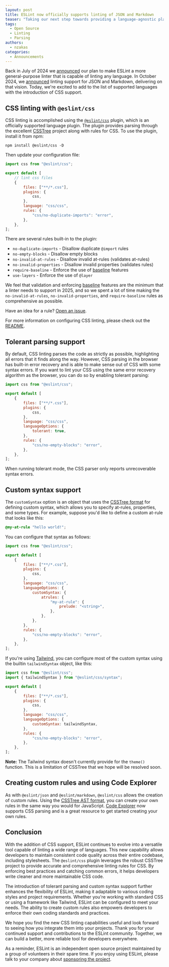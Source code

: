 ```yaml
---
layout: post
title: ESLint now officially supports linting of JSON and Markdown
teaser: "Taking our next step towards providing a language-agnostic platform for source code linting."
tags:
  - Open Source
  - Linting
  - Parsing
authors:
  - nzakas
categories:
  - Announcements
---
```


Back in July of 2024 we [announced](/blog/2024/07/whats-coming-next-for-eslint/) our
plan to make ESLint a more general-purpose linter that is capable of linting any
language. In October 2024, we [announced](/blog/2024/10/eslint-json-markdown-support/)
linting support for JSON and Markdown, delivering on that vision. Today, we're excited
to add to the list of supported languages with the introduction of CSS support.

## CSS linting with `@eslint/css`

CSS linting is accomplished using the
[`@eslint/css`](https://npmjs.com/package/@eslint/css) plugin, which is an
officially supported language plugin. The plugin provides parsing through the
excellent [CSSTree](https://github.com/csstree/csstree) project along with rules
for CSS. To use the plugin, install it from npm:

```shell
npm install @eslint/css -D
```

Then update your configuration file:

```js
import css from "@eslint/css";

export default [
    // lint css files
    {
        files: ["**/*.css"],
        plugins: {
            css,
        },
        language: "css/css",
        rules: {
            "css/no-duplicate-imports": "error",
        },
    },
];
```

There are several rules built-in to the plugin:

* `no-duplicate-imports` - Disallow duplicate `@import` rules
* `no-empty-blocks` - Disallow empty blocks
* `no-invalid-at-rules` - Disallow invalid at-rules (validates at-rules)
* `no-invalid-properties` - Disallow invalid properties (validates rules)
* `require-baseline` - Enforce the use of [baseline](https://web.dev/baseline) features
* `use-layers` - Enforce the use of `@layer`

We feel that validation and enforcing [baseline](https://web.dev/baseline) features are the minimum that a linter needs to support in 2025, and so we spent a lot of time making the `no-invalid-at-rules`, `no-invalid-properties`, and `require-baseline` rules as comprehensive as possible.

Have an idea for a rule? [Open an issue](https://github.com/eslint/css/issues).

For more information on configuring CSS linting, please check out the [README](https://npmjs.com/package/@eslint/css).

## Tolerant parsing support

By default, CSS linting parses the code as strictly as possible, highlighting all errors that it finds along the way. However, CSS parsing in the browser has built-in error recovery and is able to make sense out of CSS with some syntax errors. If you want to lint your CSS using the same error recovery algorithm as the browser, you can do so by enabling tolerant parsing:

```js
import css from "@eslint/css";

export default [
    {
        files: ["**/*.css"],
        plugins: {
            css,
        },
        language: "css/css",
        languageOptions: {
            tolerant: true,
        },
        rules: {
            "css/no-empty-blocks": "error",
        },
    },
];
```

When running tolerant mode, the CSS parser only reports unrecoverable syntax errors.

## Custom syntax support

The `customSyntax` option is an object that uses the [CSSTree format](https://github.com/csstree/csstree/blob/master/data/patch.json) for defining custom syntax, which allows you to specify at-rules, properties, and some types. For example, suppose you'd like to define a custom at-rule that looks like this:

```css
@my-at-rule "hello world!";
```

You can configure that syntax as follows:

```js
import css from "@eslint/css";

export default [
    {
        files: ["**/*.css"],
        plugins: {
            css,
        },
        language: "css/css",
        languageOptions: {
            customSyntax: {
                atrules: {
                    "my-at-rule": {
                        prelude: "<string>",
                    },
                },
            },
        },
        rules: {
            "css/no-empty-blocks": "error",
        },
    },
];
```

If you're using [Tailwind](https://tailwindcss.com), you can configure most of the custom syntax using the builtin `tailwindSyntax` object, like this:

```js
import css from "@eslint/css";
import { tailwindSyntax } from "@eslint/css/syntax";

export default [
    {
        files: ["**/*.css"],
        plugins: {
            css,
        },
        language: "css/css",
        languageOptions: {
            customSyntax: tailwindSyntax,
        },
        rules: {
            "css/no-empty-blocks": "error",
        },
    },
];
```

**Note:** The Tailwind syntax doesn't currently provide for the `theme()` function. This is a limitation of CSSTree that we hope will be resolved soon.

## Creating custom rules and using Code Explorer

As with `@eslint/json` and `@eslint/markdown`, `@eslint/css` allows the creation of custom rules. Using the [CSSTree AST format](https://github.com/csstree/csstree/blob/master/docs/ast.md), you can create your own rules in the same way you would for JavaScript. [Code Explorer](https://explorer.eslint.org) now supports CSS parsing and is a great resource to get started creating your own rules.

## Conclusion

With the addition of CSS support, ESLint continues to evolve into a versatile tool capable of linting a wide range of languages. This new capability allows developers to maintain consistent code quality across their entire codebase, including stylesheets. The `@eslint/css` plugin leverages the robust CSSTree project to provide accurate and comprehensive linting rules for CSS. By enforcing best practices and catching common errors, it helps developers write cleaner and more maintainable CSS code.

The introduction of tolerant parsing and custom syntax support further enhances the flexibility of ESLint, making it adaptable to various coding styles and project requirements. Whether you're working with standard CSS or using a framework like Tailwind, ESLint can be configured to meet your needs. The ability to create custom rules also empowers developers to enforce their own coding standards and practices.

We hope you find the new CSS linting capabilities useful and look forward to seeing how you integrate them into your projects. Thank you for your continued support and contributions to the ESLint community. Together, we can build a better, more reliable tool for developers everywhere.

As a reminder, ESLint is an independent open source project maintained by a group of volunteers in their spare time. If you enjoy using ESLint, please talk to your company about [sponsoring the project](/donate).
